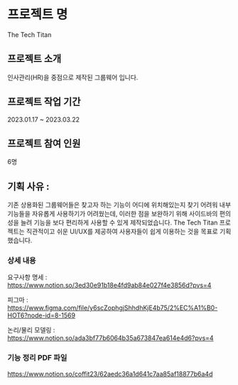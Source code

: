 # 프로젝트 명
The Tech Titan

## 프로젝트 소개
인사관리(HR)을 중점으로 제작된 그룹웨어 입니다.

## 프로젝트 작업 기간
2023.01.17 ~ 2023.03.22

## 프로젝트 참여 인원
6명


## 기획 사유 : 
기존 상용화된 그룹웨어들은 찾고자 하는 기능이 어디에 위치해있는지 찾기 어려워 내부 기능들을 자유롭게 사용하기가 어려웠는데,
이러한 점을 보완하기 위해 사이드바의 편의성을 늘려 기능을 보다 편리하게 사용할 수 있게 제작되었습니다.
The Tech Titan 프로젝트는 직관적이고 쉬운 UI/UX를 제공하여 사용자들이 쉽게 이용하는 것을 목표로 기획했습니다.


### 상세 내용

요구사항 명세 : https://www.notion.so/3ed30e91b18e4fd9ab84e027f4e3856d?pvs=4

피그마 : https://www.figma.com/file/y6scZophgjShhdhKjE4b75/2%EC%A1%B0-HOT6?node-id=8-1569

논리/물리 모델링 : https://www.notion.so/ada3bf77b6064b35a673847ea614e4d6?pvs=4

### 기능 정리 PDF 파일
https://www.notion.so/coffit23/62aedc36a1d641c7aa85af18877b6a4d

